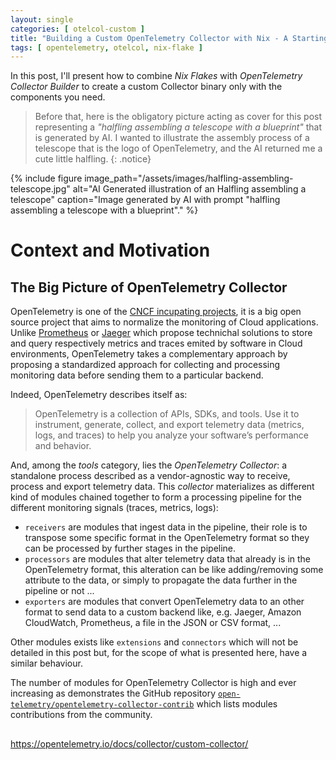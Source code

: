 ```yaml
---
layout: single
categories: [ otelcol-custom ]
title: "Building a Custom OpenTelemetry Collector with Nix - A Starting Point"
tags: [ opentelemetry, otelcol, nix-flake ]
---
```


In this post, I'll present how to combine *Nix Flakes* with *OpenTelemetry Collector Builder* to create a custom Collector binary only with the components you need.
<!--more-->

> Before that, here is the obligatory picture acting as cover for this post representing a *"halfling assembling a telescope with a blueprint"* that is generated by AI.
> I wanted to illustrate the assembly process of a telescope that is the logo of OpenTelemetry, and the AI returned me a cute little halfling.
{: .notice}

{% include figure image_path="/assets/images/halfling-assembling-telescope.jpg" alt="AI Generated illustration of an Halfling assembling a telescope" caption="Image generated by AI with prompt \"halfling assembling a telescope with a blueprint\"." %}

# Context and Motivation

## The Big Picture of OpenTelemetry Collector

OpenTelemetry is one of the [CNCF incupating projects](https://www.cncf.io/projects/opentelemetry/), it is a big open source project that aims to normalize the monitoring of Cloud applications.
Unlike [Prometheus](https://www.cncf.io/projects/prometheus/) or [Jaeger](https://www.cncf.io/projects/jaeger/) which propose technichal solutions to store and query respectively metrics and traces emited by software in Cloud environments, OpenTelemetry takes a complementary approach by proposing a standardized approach for collecting and processing monitoring data before sending them to a particular backend.

Indeed, OpenTelemetry describes itself as:

> OpenTelemetry is a collection of APIs, SDKs, and tools.
> Use it to instrument, generate, collect, and export telemetry data (metrics, logs, and traces) to help you analyze your software’s performance and behavior.

And, among the *tools* category, lies the *OpenTelemetry Collector*: a standalone process described as a vendor-agnostic way to receive, process and export telemetry data.
This *collector* materializes as different kind of modules chained together to form a processing pipeline for the different monitoring signals (traces, metrics, logs):

- `receivers` are modules that ingest data in the pipeline, their role is to transpose some specific format in the OpenTelemetry format so they can be processed by further stages in the pipeline.
- `processors` are modules that alter telemetry data that already is in the OpenTelemetry format, this alteration can be like adding/removing some attribute to the data, or simply to propagate the data further in the pipeline or not ...
- `exporters` are modules that convert OpenTelemetry data to an other format to send data to a custom backend like, e.g. Jaeger, Amazon CloudWatch, Prometheus, a file in the JSON or CSV format, ...

Other modules exists like `extensions` and `connectors` which will not be detailed in this post but, for the scope of what is presented here, have a similar behaviour.

The number of modules for OpenTelemetry Collector is high and ever increasing as demonstrates the GitHub repository [`open-telemetry/opentelemetry-collector-contrib`](https://github.com/open-telemetry/opentelemetry-collector-contrib) which lists modules contributions from the community.

## 

https://opentelemetry.io/docs/collector/custom-collector/